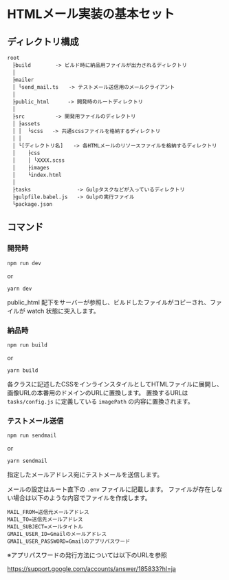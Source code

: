 # HTMLメール実装の基本セット

## ディレクトリ構成


```
root
　├build        -> ビルド時に納品用ファイルが出力されるディレクトリ
　│
　├mailer
　│ └send_mail.ts　　-> テストメール送信用のメールクライアント
　│
　├public_html      -> 開発時のルートディレクトリ
　│
　├src          -> 開発用ファイルのディレクトリ
　│ ├assets
　│ │  └scss   -> 共通scssファイルを格納するディレクトリ
　│ │
　│ └[ディレクトリ名]　　-> 各HTMLメールのリソースファイルを格納するディレクトリ
　│    ├css
　│    │ └XXXX.scss
　│    ├images
　│    └index.html
　│
　├tasks               -> Gulpタスクなどが入っているディレクトリ
　├gulpfile.babel.js   -> Gulpの実行ファイル
　└package.json
```

## コマンド

### 開発時

```
npm run dev
```
or
```
yarn dev
```

public_html 配下をサーバーが参照し、ビルドしたファイルがコピーされ、ファイルが watch 状態に突入します。


### 納品時

```
npm run build
```
or
```
yarn build
```

各クラスに記述したCSSをインラインスタイルとしてHTMLファイルに展開し、画像URLの本番用のドメインのURLに置換します。
置換するURLは `tasks/config.js` に定義している `imagePath` の内容に置換されます。

### テストメール送信
```
npm run sendmail
```
or
```
yarn sendmail
```

指定したメールアドレス宛にテストメールを送信します。

メールの設定はルート直下の `.env` ファイルに記載します。
ファイルが存在しない場合は以下のような内容でファイルを作成します。

```dotenv
MAIL_FROM=送信元メールアドレス
MAIL_TO=送信先メールアドレス
MAIL_SUBJECT=メールタイトル
GMAIL_USER_ID=Gmailのメールアドレス
GMAIL_USER_PASSWORD=Gmailのアプリパスワード
```
※アプリパスワードの発行方法については以下のURLを参照

https://support.google.com/accounts/answer/185833?hl=ja
